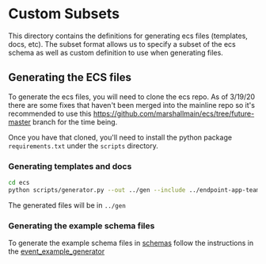 # Custom Subsets

This directory contains the definitions for generating ecs files (templates, docs, etc). The subset format allows us to
specify a subset of the ecs schema as well as custom definition to use when generating files.

## Generating the ECS files

To generate the ecs files, you will need to clone the ecs repo. As of 3/19/20 there are some fixes that haven't been
merged into the mainline repo so it's recommended to use this <https://github.com/marshallmain/ecs/tree/future-master> branch
for the time being.

Once you have that cloned, you'll need to install the python package `requirements.txt` under the `scripts` directory.

### Generating templates and docs

```bash
cd ecs
python scripts/generator.py --out ../gen --include ../endpoint-app-team/custom_schemas --subset ../endpoint-app-team/custom_subsets/elastic_endpoint/events/* ../endpoint-app-team/custom_subsets/*.yml
```

The generated files will be in `../gen`

### Generating the example schema files

To generate the example schema files in [schemas](../schemas) follow the instructions in the [event_example_generator](../scripts/event_example_generator/README.md)
